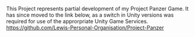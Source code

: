This Project represents partial development of my Project Panzer Game. It has since moved to the link below, as a switch in Unity versions was required for use of the approrpriate Unity Game Services.
https://github.com/Lewis-Personal-Organisation/Project-Panzer
